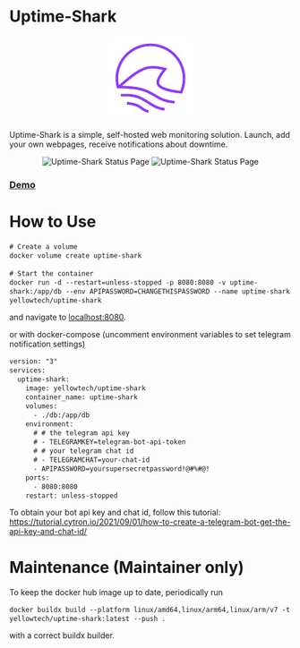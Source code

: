 # Uptime-Shark

<div align="center">
    <img src="./images/UptimeSharkLogoColored.svg" width="150" alt="Uptime-Shark Logo" />
</div>

Uptime-Shark is a simple, self-hosted web monitoring solution. Launch, add your own webpages, receive notifications about downtime.

<div align="center">
    <img src="./images/StatusPage.jpg" height="250" alt="Uptime-Shark Status Page" />
    <img src="./images/EditPage.jpg" height="250" alt="Uptime-Shark Status Page" />
</div>

### [Demo](https://demo-uptime-shark.yellowtech.ch/)

# How to Use
```
# Create a volume
docker volume create uptime-shark

# Start the container
docker run -d --restart=unless-stopped -p 8080:8080 -v uptime-shark:/app/db --env APIPASSWORD=CHANGETHISPASSWORD --name uptime-shark yellowtech/uptime-shark
```
and navigate to [localhost:8080](http://localhost:8080).

or with docker-compose (uncomment environment variables to set telegram notification settings)
```
version: "3"
services:
  uptime-shark:
    image: yellowtech/uptime-shark
    container_name: uptime-shark
    volumes:
      - ./db:/app/db
    environment:
      # # the telegram api key
      # - TELEGRAMKEY=telegram-bot-api-token
      # # your telegram chat id
      # - TELEGRAMCHAT=your-chat-id
      - APIPASSWORD=yoursupersecretpassword!@#%#@!
    ports:
      - 8080:8080
    restart: unless-stopped

```

To obtain your bot api key and chat id, follow this tutorial: https://tutorial.cytron.io/2021/09/01/how-to-create-a-telegram-bot-get-the-api-key-and-chat-id/


# Maintenance (Maintainer only)
To keep the docker hub image up to date, periodically run
```
docker buildx build --platform linux/amd64,linux/arm64,linux/arm/v7 -t yellowtech/uptime-shark:latest --push .
```
with a correct buildx builder.
